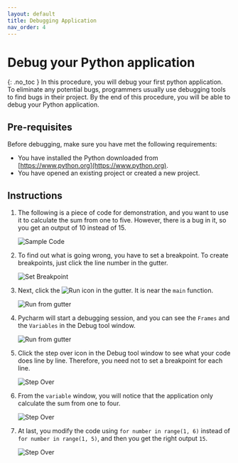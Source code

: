 ```yaml
---
layout: default
title: Debugging Application
nav_order: 4
---
```


# Debug your Python application
{: .no_toc }
In this procedure, you will debug your first python application. To eliminate any potential bugs, programmers usually use debugging tools to find bugs in their project. By the end of this procedure, you will be able to debug your Python application.

## Pre-requisites
Before debugging, make sure you have met the following requirements:
* You have installed the Python downloaded from [https://www.python.org](https://www.python.org).
* You have opened an existing project or created a new project.

## Instructions
1. The following is a piece of code for demonstration, and you want to use it to calculate the sum from one to five. However, there is a bug in it, so you get an output of 10 instead of 15.

    ![Sample Code](../../assets/images/docs/debug/foo.png "Sample Code")

2. To find out what is going wrong, you have to set a breakpoint. To create breakpoints, just click the line number in the gutter.

    ![Set Breakpoint](../../assets/images/docs/debug/breakpoint.png "Set Breakpoint")

3. Next, click the ![Run](../../assets/images/docs/debug/run.png "Run") icon in the gutter. It is near the ```main``` function.

    ![Run from gutter](../../assets/images/docs/debug/run_from_gutter.png "Run from gutter")

4. Pycharm will start a debugging session, and you can see the ```Frames``` and the ```Variables``` in the Debug tool window.

    ![Run from gutter](../../assets/images/docs/debug/debug_tool.png "Run from gutter")

5. Click the step over icon in the Debug tool window to see what your code does line by line. Therefore, you need not to set a breakpoint for each line.

    ![Step Over](../../assets/images/docs/debug/step_over.png "Run")

6. From the ```variable``` window, you will notice that the application only calculate the sum from one to four.

    ![Step Over](../../assets/images/docs/debug/sum.png "Run")

7. At last, you modify the code using ```for number in range(1, 6)``` instead of ```for number in range(1, 5)```, and then you get the right output ```15```.

    ![Step Over](../../assets/images/docs/debug/fixed.png "Run")